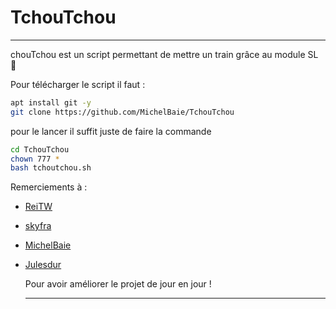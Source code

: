 # TchouTchou
__________________________________________________________________________________________________________________________________________

chouTchou est un script permettant de mettre un train grâce au module SL :train2: 


Pour télécharger le script il faut : 
```bash 
apt install git -y
git clone https://github.com/MichelBaie/TchouTchou
```
pour le lancer il suffit juste de faire la commande 

```bash
cd TchouTchou
chown 777 *
bash tchoutchou.sh
```



Remerciements à : 

- [ReiTW](https://github.com/Rei-Tw)

- [skyfra](https://github.com/skyfra)

- [MichelBaie](https://github.com/MichelBaie)

- [Julesdur](https://github.com/julesdur)

  

  Pour avoir améliorer le projet de jour en jour !
  __________________________________________________________________________________________________________________________________________


  

  
